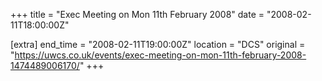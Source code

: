 +++
title = "Exec Meeting on Mon 11th February 2008"
date = "2008-02-11T18:00:00Z"

[extra]
end_time = "2008-02-11T19:00:00Z"
location = "DCS"
original = "https://uwcs.co.uk/events/exec-meeting-on-mon-11th-february-2008-1474489006170/"
+++



